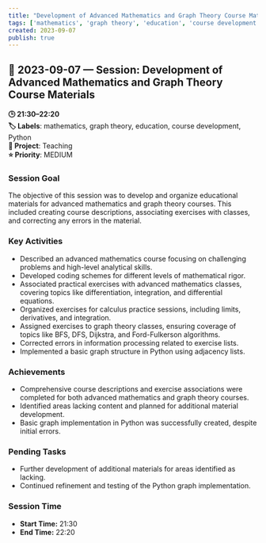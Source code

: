 ```yaml
---
title: "Development of Advanced Mathematics and Graph Theory Course Materials"
tags: ['mathematics', 'graph theory', 'education', 'course development', 'Python']
created: 2023-09-07
publish: true
---
```


## 📅 2023-09-07 — Session: Development of Advanced Mathematics and Graph Theory Course Materials

**🕒 21:30–22:20**  
**🏷️ Labels**: mathematics, graph theory, education, course development, Python  
**📂 Project**: Teaching  
**⭐ Priority**: MEDIUM  


### Session Goal
The objective of this session was to develop and organize educational materials for advanced mathematics and graph theory courses. This included creating course descriptions, associating exercises with classes, and correcting any errors in the material.

### Key Activities
- Described an advanced mathematics course focusing on challenging problems and high-level analytical skills.
- Developed coding schemes for different levels of mathematical rigor.
- Associated practical exercises with advanced mathematics classes, covering topics like differentiation, integration, and differential equations.
- Organized exercises for calculus practice sessions, including limits, derivatives, and integration.
- Assigned exercises to graph theory classes, ensuring coverage of topics like BFS, DFS, Dijkstra, and Ford-Fulkerson algorithms.
- Corrected errors in information processing related to exercise lists.
- Implemented a basic graph structure in Python using adjacency lists.

### Achievements
- Comprehensive course descriptions and exercise associations were completed for both advanced mathematics and graph theory courses.
- Identified areas lacking content and planned for additional material development.
- Basic graph implementation in Python was successfully created, despite initial errors.

### Pending Tasks
- Further development of additional materials for areas identified as lacking.
- Continued refinement and testing of the Python graph implementation.

### Session Time
- **Start Time:** 21:30
- **End Time:** 22:20

